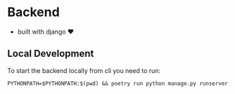 # Backend
- built with django ❤️

## Local Development
To start the backend locally from cli you need to run:
```
PYTHONPATH=$PYTHONPATH:$(pwd) && poetry run python manage.py runserver
```

